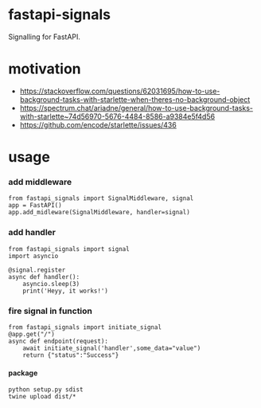 # fastapi-signals
Signalling for FastAPI.

# motivation
- https://stackoverflow.com/questions/62031695/how-to-use-background-tasks-with-starlette-when-theres-no-background-object
- https://spectrum.chat/ariadne/general/how-to-use-background-tasks-with-starlette~74d56970-5676-4484-8586-a9384e5f4d56
- https://github.com/encode/starlette/issues/436

# usage
### add middleware
```
from fastapi_signals import SignalMiddleware, signal
app = FastAPI()
app.add_midleware(SignalMiddleware, handler=signal)
```
### add handler
```
from fastapi_signals import signal
import asyncio

@signal.register
async def handler():
    asyncio.sleep(3)
    print('Heyy, it works!')
```
### fire signal in function
```
from fastapi_signals import initiate_signal
@app.get("/")
async def endpoint(request):
    await initiate_signal('handler',some_data="value")
    return {"status":"Success"}
```

#### package
```
python setup.py sdist
twine upload dist/*
```